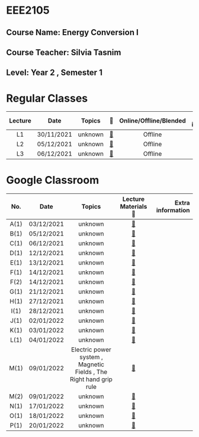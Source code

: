 # **EEE2105** 
## Course Name: Energy Conversion I
## Course Teacher: **Silvia Tasnim**
## Level: Year 2 , Semester 1


# **Regular Classes** 
|Lecture|Date|Topics|:link:|Online/Offline/Blended|Extra information|
|:-----:|:------:|:-----:|:-----:|:-----:|-----:|
|L1|30/11/2021|unknown|[:notebook_with_decorative_cover:](https://www.protectedtext.com/eee2105)|Offline||
|L2|05/12/2021|unknown|[:notebook_with_decorative_cover:](https://www.protectedtext.com/eee2105)|Offline||
|L3|06/12/2021|unknown|[:notebook_with_decorative_cover:](https://www.protectedtext.com/eee2105)|Offline||




# **Google Classroom** 
|No.|Date|Topics|Lecture Materials :link:|Extra information|
|:-----:|:------:|:-----:|:-----:|-----:|
|A(1)|03/12/2021|unknown|[:blue_book:](https://www.protectedtext.com/eee2105)||
|B(1)|05/12/2021|unknown|[:closed_book:](https://www.protectedtext.com/eee2105)||
|C(1)|06/12/2021|unknown|[:orange_book:](https://www.protectedtext.com/eee2105)||
|D(1)|12/12/2021|unknown|[:green_book:](https://www.protectedtext.com/eee2105)||
|E(1)|13/12/2021|unknown|[:notebook:](https://www.protectedtext.com/eee2105)||
|F(1)|14/12/2021|unknown|[:ledger:](https://www.protectedtext.com/eee2105)||
|F(2)|14/12/2021|unknown|[:ledger:](https://www.protectedtext.com/eee2105)||
|G(1)|21/12/2021|unknown|[:blue_book:](https://www.protectedtext.com/eee2105)||
|H(1)|27/12/2021|unknown|[:closed_book:](https://www.protectedtext.com/eee2105)||
|I(1)|28/12/2021|unknown|[:orange_book:](https://www.protectedtext.com/eee2105)||
|J(1)|02/01/2022|unknown|[:green_book:](https://www.protectedtext.com/eee2105)||
|K(1)|03/01/2022|unknown|[:notebook:](https://www.protectedtext.com/eee2105)||
|L(1)|04/01/2022|unknown|[:ledger:](https://www.protectedtext.com/eee2105)||
|M(1)|09/01/2022|Electric power system , Magnetic Fields , The Right hand grip rule|[:blue_book:](https://www.protectedtext.com/eee2105)||
|M(2)|09/01/2022|unknown|[:blue_book:](https://www.protectedtext.com/eee2105)||
|N(1)|17/01/2022|unknown|[:closed_book:](https://www.protectedtext.com/eee2105)||
|O(1)|18/01/2022|unknown|[:orange_book:](https://www.protectedtext.com/eee2105)||
|P(1)|20/01/2022|unknown|[:green_book:](https://www.protectedtext.com/eee2105)||


